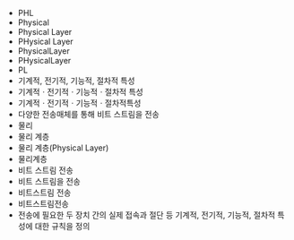 ﻿- PHL
- Physical
- Physical Layer
- PHysical Layer
- PhysicalLayer
- PHysicalLayer
- PL
- 기계적, 전기적, 기능적, 절차적 특성
- 기계적ㆍ전기적ㆍ기능적ㆍ절차적 특성
- 기계적ㆍ전기적ㆍ기능적ㆍ절차적특성
- 다양한 전송매체를 통해 비트 스트림을 전송
- 물리
- 물리 계층
- 물리 계층(Physical Layer)
- 물리계층
- 비트 스트림 전송
- 비트 스트림을 전송
- 비트스트림 전송
- 비트스트림전송
- 전송에 필요한 두 장치 간의 실제 접속과 절단 등 기계적, 전기적, 기능적, 절차적 특성에 대한 규칙을 정의
